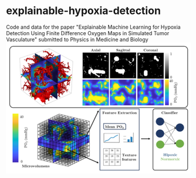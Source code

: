 # explainable-hypoxia-detection
Code and data for the paper "Explainable Machine Learning for Hypoxia Detection Using Finite Difference Oxygen Maps in Simulated Tumor Vasculature" submitted to Physics in Medicine and Biology
![Figure 1](https://raw.githubusercontent.com/pamelaFranco/explainable-hypoxia-detection/main/Figure_1.png)


